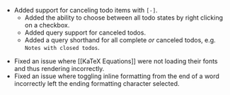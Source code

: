 + Added support for canceling todo items with `[-]`.
	+ Added the ability to choose between all todo states by right clicking on a checkbox.
	+ Added query support for canceled todos.
	+ Added a query shorthand for all complete _or_ canceled todos, e.g. `Notes with closed todos`.
- Fixed an issue where [[KaTeX Equations]] were not loading their fonts and thus rendering incorrectly.
- Fixed an issue where toggling inline formatting from the end of a word incorrectly left the ending formatting character selected.